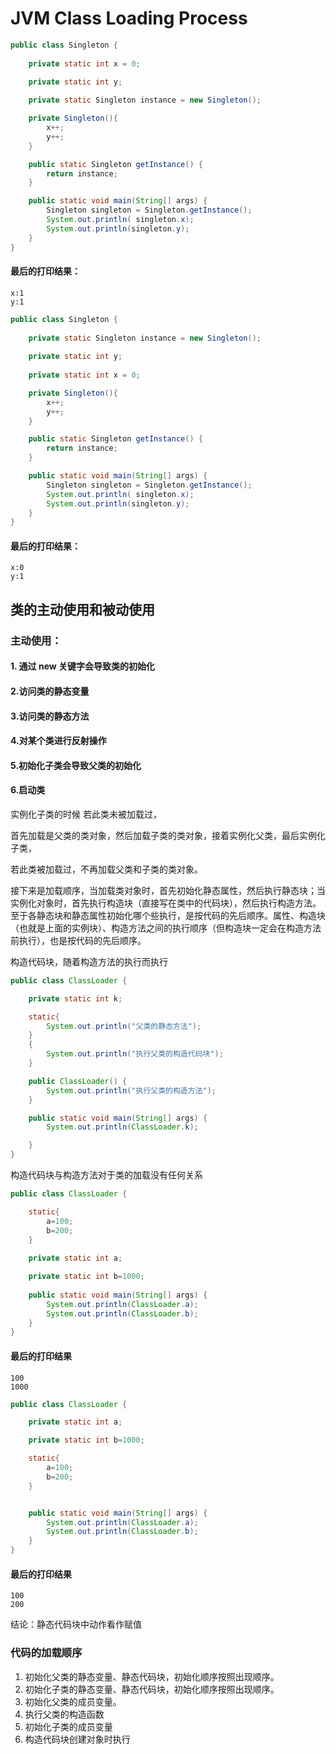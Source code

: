# JVM Class Loading Process

```java
public class Singleton {
    
    private static int x = 0;

    private static int y;
    
    private static Singleton instance = new Singleton();

    private Singleton(){
        x++;
        y++;
    }

    public static Singleton getInstance() {
        return instance;
    }

    public static void main(String[] args) {
        Singleton singleton = Singleton.getInstance();
        System.out.println( singleton.x);
        System.out.println(singleton.y);
    }
}
```

#### 最后的打印结果：

```text
x:1
y:1
```

```java
public class Singleton {
    
    private static Singleton instance = new Singleton();
    
    private static int y;
    
    private static int x = 0;

    private Singleton(){
        x++;
        y++;
    }

    public static Singleton getInstance() {
        return instance;
    }

    public static void main(String[] args) {
        Singleton singleton = Singleton.getInstance();
        System.out.println( singleton.x);
        System.out.println(singleton.y);
    }
}
```

#### 最后的打印结果：

```text
x:0
y:1
```

## 类的主动使用和被动使用

### 主动使用：

#### 1. 通过 new 关键字会导致类的初始化

#### 2.访问类的静态变量

#### 3.访问类的静态方法

#### 4.对某个类进行反射操作

#### 5.初始化子类会导致父类的初始化

#### 6.启动类

实例化子类的时候  若此类未被加载过，

首先加载是父类的类对象，然后加载子类的类对象，接着实例化父类，最后实例化子类，

若此类被加载过，不再加载父类和子类的类对象。

接下来是加载顺序，当加载类对象时，首先初始化静态属性，然后执行静态块；当实例化对象时，首先执行构造块（直接写在类中的代码块），然后执行构造方法。至于各静态块和静态属性初始化哪个些执行，是按代码的先后顺序。属性、构造块（也就是上面的实例块）、构造方法之间的执行顺序（但构造块一定会在构造方法前执行），也是按代码的先后顺序。

构造代码块，随着构造方法的执行而执行

```java
public class ClassLoader {

    private static int k;

    static{
        System.out.println("父类的静态方法");
    }
    {
        System.out.println("执行父类的构造代码块");
    }

    public ClassLoader() {
        System.out.println("执行父类的构造方法");
    }

    public static void main(String[] args) {
        System.out.println(ClassLoader.k);

    }
}
```

构造代码块与构造方法对于类的加载没有任何关系

```java
public class ClassLoader {

    static{
        a=100;
        b=200;
    }
    
    private static int a;

    private static int b=1000;
    
    public static void main(String[] args) {
        System.out.println(ClassLoader.a);
        System.out.println(ClassLoader.b);
    }
}

```

#### 最后的打印结果

```text
100
1000
```

```java
public class ClassLoader {

    private static int a;

    private static int b=1000;

    static{
        a=100;
        b=200;
    }


    public static void main(String[] args) {
        System.out.println(ClassLoader.a);
        System.out.println(ClassLoader.b);
    }
}

```

#### 最后的打印结果

```text
100
200
```

结论：静态代码块中动作看作赋值

### 代码的加载顺序

1. 初始化父类的静态变量、静态代码块，初始化顺序按照出现顺序。
2. 初始化子类的静态变量、静态代码块，初始化顺序按照出现顺序。
3. 初始化父类的成员变量。
4. 执行父类的构造函数
5. 初始化子类的成员变量
6. 构造代码块创建对象时执行

 

